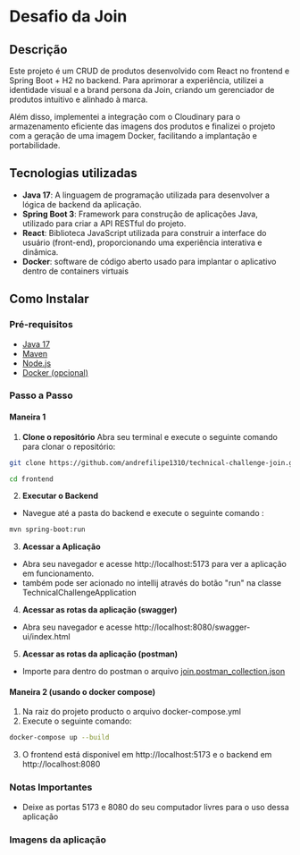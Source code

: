 # Desafio da Join
## Descrição
Este projeto é um CRUD de produtos desenvolvido com React no frontend e Spring Boot + H2 no backend. Para aprimorar a experiência, utilizei a identidade visual e a brand persona da Join, criando um gerenciador de produtos intuitivo e alinhado à marca.

Além disso, implementei a integração com o Cloudinary para o armazenamento eficiente das imagens dos produtos e finalizei o projeto com a geração de uma imagem Docker, facilitando a implantação e portabilidade.
## Tecnologias utilizadas
- **Java 17**: A linguagem de programação utilizada para desenvolver a lógica de backend da aplicação.
- **Spring Boot 3**: Framework para construção de aplicações Java, utilizado para criar a API RESTful do projeto.
- **React**: Biblioteca JavaScript utilizada para construir a interface do usuário (front-end), proporcionando uma experiência interativa e dinâmica.
- **Docker**:  software de código aberto usado para implantar o aplicativo dentro de containers virtuais

## Como Instalar
### Pré-requisitos
- [Java 17](https://www.oracle.com/java/technologies/javase/jdk17-archive-downloads.html)
- [Maven](https://maven.apache.org/download.cgi)
- [Node.js](https://nodejs.org/) 
- [Docker (opcional)](https://www.docker.com/get-started/)
### Passo a Passo
#### Maneira 1
1. **Clone o repositório**
Abra seu terminal e execute o seguinte comando para clonar o repositório:

 ```bash
git clone https://github.com/andrefilipe1310/technical-challenge-join.git
```
 ```bash
cd frontend
```
2. **Executar o Backend**
- Navegue até a pasta do backend e execute o seguinte comando :
```bash
mvn spring-boot:run
```
3. **Acessar a Aplicação**
- Abra seu navegador e acesse http://localhost:5173 para ver a aplicação em funcionamento.
- também pode ser acionado no intellij através do botão "run" na classe TechnicalChallengeApplication
4. **Acessar as rotas da aplicação (swagger)**
- Abra seu navegador e acesse http://localhost:8080/swagger-ui/index.html

5. **Acessar as rotas da aplicação (postman)**
- Importe para dentro do postman o arquivo [join.postman_collection.json](https://github.com/andrefilipe1310/technical-challenge-join/blob/main/backend/join.postman_collection.json)

#### Maneira 2 (usando o docker compose)
1. Na raiz do projeto producto o arquivo docker-compose.yml
2. Execute o seguinte comando:
```bash
docker-compose up --build
```
3. O frontend está disponivel em http://localhost:5173 e o backend em http://localhost:8080
### Notas Importantes
- Deixe as portas 5173 e 8080 do seu computador livres para o uso dessa aplicação

### Imagens da aplicação

